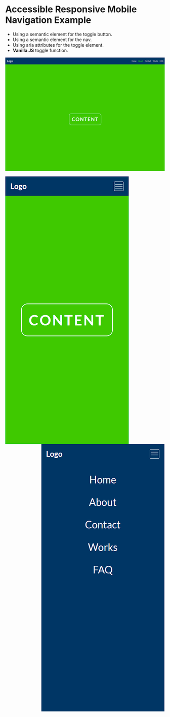 # Accessible Responsive Mobile Navigation Example

- Using a semantic element for the toggle button.
- Using a semantic element for the nav.
- Using aria attributes for the toggle element.
- **Vanilla JS** toggle function.

![menu desktop open](menu-desktop-open.png?raw=true "menu desktop open")

<img align="left" src="menu-mobile.png">
<img align="right" src="menu-mobile-open.png">
